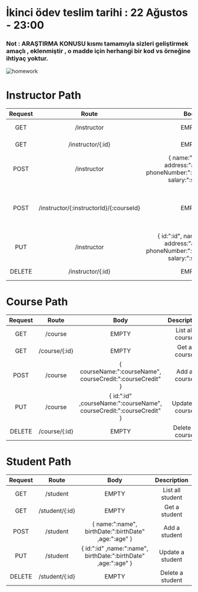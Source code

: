 # İkinci ödev teslim tarihi : 22 Ağustos - 23:00
### Not : ARAŞTIRMA KONUSU kısmı tamamıyla sizleri geliştirmek amaçlı , eklenmiştir , o madde için herhangi bir kod vs örneğine ihtiyaç yoktur.

![homework](https://user-images.githubusercontent.com/45206582/129493929-01f3b3a7-793f-4057-959a-ac5fb05ad8a8.png)

# Instructor Path
| Request 	|                  Route                  	|                                             Body                                            	|                        Description                        	|
|:-------:	|:---------------------------------------:	|:-------------------------------------------------------------------------------------------:	|:---------------------------------------------------------:	|
|   GET   	|               /instructor               	|                                            EMPTY                                            	|                    List all instructor                    	|
|   GET   	|            /instructor/{:id}            	|                                            EMPTY                                            	|                      Get a instructor                     	|
|   POST  	|               /instructor               	|      { name:":name", address:"address", phoneNumber:":phoneNumber", salary:":salary" }      	|                      Add a instructor                     	|
|   POST  	| /instructor/{:instructorId}/{:courseId} 	|                                            EMPTY                                            	| Add a course in instructor and add a instructor in course 	|
|   PUT   	|               /instructor               	| { id:":id", name:":name", address:"address", phoneNumber:":phoneNumber", salary:":salary" } 	|                    Update a instructor                    	|
|  DELETE 	|            /instructor/{:id}            	|                                            EMPTY                                            	|                    Delete a instructor                    	|

# Course Path
| Request 	|     Route     	|                                 Body                                 	|   Description   	|
|:-------:	|:-------------:	|:--------------------------------------------------------------------:	|:---------------:	|
|   GET   	|    /course    	|                                 EMPTY                                	| List all course 	|
|   GET   	| /course/{:id} 	|                                 EMPTY                                	|   Get a course  	|
|   POST  	|    /course    	|      { courseName:":courseName", courseCredit:":courseCredit" }      	|   Add a course  	|
|   PUT   	|    /course    	| { id:":id" ,courseName:":courseName", courseCredit:":courseCredit" } 	| Update a course 	|
|  DELETE 	| /course/{:id} 	|                                 EMPTY                                	| Delete a course 	|

# Student Path

| Request 	|      Route     	|                              Body                              	|    Description   	|
|:-------:	|:--------------:	|:--------------------------------------------------------------:	|:----------------:	|
|   GET   	|    /student    	|                              EMPTY                             	| List all student 	|
|   GET   	| /student/{:id} 	|                              EMPTY                             	|   Get a student  	|
|   POST  	|    /student    	|      { name:":name", birthDate:":birthDate" ,age:":age" }      	|   Add a student  	|
|   PUT   	|    /student    	| { id:":id" ,name:":name", birthDate:":birthDate" ,age:":age" } 	| Update a student 	|
|  DELETE 	| /student/{:id} 	|                              EMPTY                             	| Delete a student 	|
